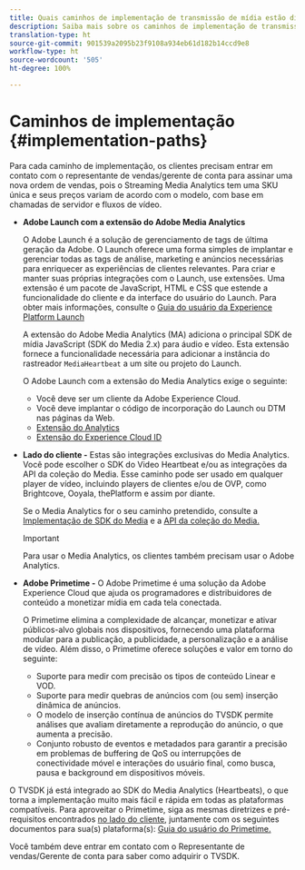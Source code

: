 ```yaml
---
title: Quais caminhos de implementação de transmissão de mídia estão disponíveis?
description: Saiba mais sobre os caminhos de implementação de transmissão de mídia da Adobe, incluindo o Adobe Launch.
translation-type: ht
source-git-commit: 901539a2095b23f9108a934eb61d182b14ccd9e8
workflow-type: ht
source-wordcount: '505'
ht-degree: 100%

---
```



# Caminhos de implementação {#implementation-paths}

Para cada caminho de implementação, os clientes precisam entrar em contato com o representante de vendas/gerente de conta para assinar uma nova ordem de vendas, pois o Streaming Media Analytics tem uma SKU única e seus preços variam de acordo com o modelo, com base em chamadas de servidor e fluxos de vídeo.

* **Adobe Launch com a extensão do Adobe Media Analytics**

   O Adobe Launch é a solução de gerenciamento de tags de última geração da Adobe. O Launch oferece uma forma simples de implantar e gerenciar todas as tags de análise, marketing e anúncios necessárias para enriquecer as experiências de clientes relevantes. Para criar e manter suas próprias integrações com o Launch, use extensões. Uma extensão é um pacote de JavaScript, HTML e CSS que estende a funcionalidade do cliente e da interface do usuário do Launch. Para obter mais informações, consulte o [Guia do usuário da Experience Platform Launch](https://docs.adobe.com/content/help/pt-BR/launch/using/overview.html)

   A extensão do Adobe Media Analytics (MA) adiciona o principal SDK de mídia JavaScript (SDK do Media 2.x) para áudio e vídeo. Esta extensão fornece a funcionalidade necessária para adicionar a instância do rastreador `MediaHeartbeat` a um site ou projeto do Launch.

   O Adobe Launch com a extensão do Media Analytics exige o seguinte:
   * Você deve ser um cliente da Adobe Experience Cloud.
   * Você deve implantar o código de incorporação do Launch ou DTM nas páginas da Web.
   * [Extensão do Analytics](https://docs.adobe.com/content/help/pt-BR/launch/using/extensions-ref/adobe-extension/analytics-extension/overview.html)
   * [Extensão do Experience Cloud ID](https://docs.adobe.com/content/help/pt-BR/launch/using/extensions-ref/adobe-extension/id-service-extension/overview.html)


* **Lado do cliente -** Estas são integrações exclusivas do Media Analytics. Você pode escolher o SDK do Video Heartbeat e/ou as integrações da API da coleção do Media. Esse caminho pode ser usado em qualquer player de vídeo, incluindo players de clientes e/ou de OVP, como Brightcove, Ooyala, thePlatform e assim por diante.

   Se o Media Analytics for o seu caminho pretendido, consulte a [Implementação de SDK do Media](/help/sdk-implement/setup/setup-overview.md) e a [API da coleção do Media.](/help/media-collection-api/mc-api-overview.md)

   >[!IMPORTANT]
   >
   >Para usar o Media Analytics, os clientes também precisam usar o Adobe Analytics.

* **Adobe Primetime -** O Adobe Primetime é uma solução da Adobe Experience Cloud que ajuda os programadores e distribuidores de conteúdo a monetizar mídia em cada tela conectada.

   O Primetime elimina a complexidade de alcançar, monetizar e ativar públicos-alvo globais nos dispositivos, fornecendo uma plataforma modular para a publicação, a publicidade, a personalização e a análise de vídeo. Além disso, o Primetime oferece soluções e valor em torno do seguinte:

   * Suporte para medir com precisão os tipos de conteúdo Linear e VOD.
   * Suporte para medir quebras de anúncios com (ou sem) inserção dinâmica de anúncios.
   * O modelo de inserção contínua de anúncios do TVSDK permite análises que avaliam diretamente a reprodução do anúncio, o que aumenta a precisão.
   * Conjunto robusto de eventos e metadados para garantir a precisão em problemas de buffering de QoS ou interrupções de conectividade móvel e interações do usuário final, como busca, pausa e background em dispositivos móveis.

<!--
   * Integrated support for Nielsen DTVR (linear) with ID3 metadata and DCR with CMS metadata.
-->

O TVSDK já está integrado ao SDK do Media Analytics (Heartbeats), o que torna a implementação muito mais fácil e rápida em todas as plataformas compatíveis. <!--Primetime also supports the partnership with Nielsen.--> Para aproveitar o Primetime, siga as mesmas diretrizes e pré-requisitos encontrados [no lado do cliente,](/help/intro-to-ava/implementation-paths/client-side-path.md) juntamente com os seguintes documentos para sua(s) plataforma(s): [Guia do usuário do Primetime.](https://helpx.adobe.com/br/support/primetime.html)

Você também deve entrar em contato com o Representante de vendas/Gerente de conta para saber como adquirir o TVSDK.
